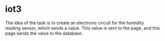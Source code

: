 # iot3
The idea of ​​the task is to create an electronic circuit for the humidity reading sensor, which sends a value. This value is sent to the page, and this page sends the value to the database.
